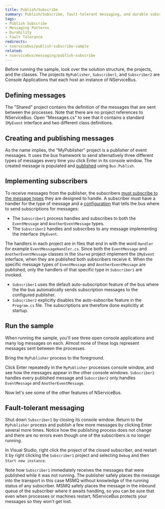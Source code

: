 ```yaml
---
title: Publish/Subscribe
summary: Publish/Subscribe, fault-tolerant messaging, and durable subscriptions.
tags:
- Publish Subscribe
- Messaging Patterns
- Durability
- Fault Tolerance
redirects:
- nservicebus/publish-subscribe-sample
related:
- nservicebus/messaging/publish-subscribe
--- 
```


Before running the sample, look over the solution structure, the projects, and the classes. The projects `MyPublisher`, `Subscriber1`, and `Subscriber2` are Console Applications that each host an instance of NServiceBus. 


## Defining messages

The "Shared" project contains the definition of the messages that are sent between the processes. Note that there are no project references to NServiceBus. Open "Messages.cs" to see that it contains a standard `IMyEvent` interface and two different class definitions.


## Creating and publishing messages

As the name implies, the "MyPublisher" project is a publisher of event messages. It uses the bus framework to send alternatively three different types of messages every time you click Enter in its console window. The created message is populated and [published](/nservicebus/messaging/publish-subscribe/) using `Bus.Publish`.

<!--import PublishLoop -->


## Implementing subscribers

To receive messages from the publisher, the subscribers [must subscribe to the message types](/nservicebus/messaging/publish-subscribe/) they are designed to handle. A subscriber must have a handler for the type of message and a [configuration](/nservicebus/messaging/publish-subscribe/) that tells the bus where to send subscriptions for messages:

 * The `Subscriber1` process handles and subscribes to both the `EventMessage` and `AnotherEventMessage` types.
 * The `Subscriber2` handles and subscribes to any message implementing the interface `IMyEvent`.

The handlers in each project are in files that end in with the word `Handler` for example `EventMessageHandler.cs`. Since both the `EventMessage` and `AnotherEventMessage` classes in the `Shared` project implement the `IMyEvent` interface, when they are published both subscribers receive it. When the specific message types of `EventMessage` and `AnotherEventMessage` are published, only the handlers of that specific type in `Subscriber1` are invoked.

 * `Subscriber1` uses the default auto-subscription feature of the bus where the the bus automatically sends subscription messages to the configured publisher.
 * `Subscriber2` explicitly disables the auto-subscribe feature in the `Program.cs` file. The subscriptions are therefore done explicitly at startup.


## Run the sample

When running the sample, you'll see three open console applications and many log messages on each. Almost none of these logs represent messages sent between the processes.

Bring the `MyPublisher` process to the foreground.

Click Enter repeatedly in the `MyPublisher` processes console window, and see how the messages appear in the other console windows. `Subscriber2` handles every published message and `Subscriber2` only handles `EventMessage` and `AnotherEventMessage`.

Now let's see some of the other features of NServiceBus.


## Fault-tolerant messaging

Shut down `Subscriber1` by closing its console window. Return to the `MyPublisher` process and publish a few more messages by clicking Enter several more times. Notice how the publishing process does not change and there are no errors even though one of the subscribers is no longer running.

In Visual Studio, right click the project of the closed subscriber, and restart it by right clicking the `Subscriber1` project and selecting `Debug` and then `Start new instance`. 

Note how `Subscriber1` immediately receives the messages that were published while it was not running. The publisher safely places the message into the transport in this case MSMQ without knowledge of the running status of any subscriber. MSMQ safely places the message in the inbound queue of the subscriber where it awaits handling, so you can be sure that even when processes or machines restart, NServiceBus protects your messages so they won't get lost.
